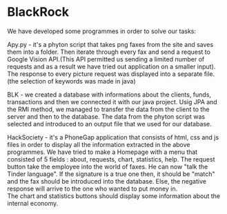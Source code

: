 # BlackRock
We have developed some programmes in order to solve our tasks:

Apy.py 	- it's a phyton script that takes png faxes from the site and saves them into a folder. Then iterate through every fax and send a request to
	Google Vision API.(This API permitted us sending a limited number of requests and as a result we have tried out application on a smaller input).
	The response to every picture request was displayed into a separate file.(the selection of keywords was made in java)

BLK 	- we created a database with informations about the clients, funds, transactions and then we connected it with our java project.
	 Usig JPA and the RMI method, we managed to transfer the data from the client to the server and then to the database.
	 The data from the phyton script was selected and introduced to an output file that we used for our database.

HackSociety - it's a PhoneGap application that consists of html, css and js files in order to display all the information extracted in the above programmes.
	We have tried to make a Homepage with a menu that consisted of 5 fields : about, requests, chart, statistics, help.
	The request button take the employee into the world of faxes. He can now "talk the Tinder language". If the signature is a true one then, it should be
	"match" and the fax should be introduced into the database. Else, the negative response will arrive to the one who wanted to put money in.  
	The chart and statistics buttons should display some information about the internal economy.
	
	
   
